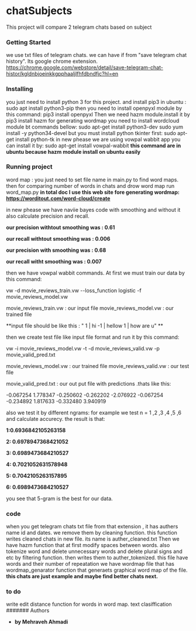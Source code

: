 # chatSubjects

This project will compare 2 telegram chats based on subject

### Getting Started
we use txt files of telegram chats. we can have if from "save telegram chat history". Its google chrome extension.
https://chrome.google.com/webstore/detail/save-telegram-chat-histor/kgldnbjoeinkkgpphaaljlfhfdbndfjc?hl=en

### Installing

you just need to install python 3 for this project.
and install pip3 in ubuntu :
sudo apt install python3-pip
then you need to install openpyxl module by this command:
pip3 install openpyxl
Then we need hazm module.install it by 
pip3 install hazm
for generating wordmap you need to install wordcloud module bt commands bellow:
sudo apt-get install python3-dev
sudo yum install -y python34-devel
but you must install python tkinter first:
sudo apt-get install python-tk
in new phease we are using vowpal wabbit app 
you can install it by:
sudo apt-get install vowpal-wabbit
**this command are in ubuntu because hazm module install on ubuntu easily**




### Running project
word map :
you just need to set file name in main.py to find word maps.
then for comparing number of words in chats and drow word map run word_map.py
**in total doc I use this web site fore generating wordmap: https://worditout.com/word-cloud/create**

in new phease we have naviie bayes code with smoothing and without it
also calculate precision and recall.

**our precision withtout smoothing was : 0.61**

**our recall  withtout smoothing was : 0.006**

**our precision with smoothing was : 0.68**

**our recall  witht smoothing was : 0.007**

then we have vowpal wabbit commands.
At first we must train our data by this command:

vw -d movie_reviews_train.vw --loss_function logistic -f movie_reviews_model.vw

movie_reviews_train.vw : our input file
movie_reviews_model.vw : our trained file

 **input file should be like this : " 1 | hi 
                                      -1 | hellow
                                       1 | how are u" **
                                       
 then we create test file like input file format and run it by this command:
 
 vw -i movie_reviews_model.vw -t -d movie_reviews_valid.vw -p movie_valid_pred.txt
 
 movie_reviews_model.vw : our trained file
 movie_reviews_valid.vw : our test file
 
 movie_valid_pred.txt : our out put file with predictions .thats like this:
 
 -0.067254
1.778347
-0.250602
-0.262202
-2.076922
-0.067254
-0.234892
1.817633
-0.332480
3.940919

 also we test it by different ngrams:
 for example we test n = 1 ,2 ,3 ,4 ,5 ,6 
 and calculate accurecy. the result is that:
 
 **1:0.6936842105263158**
 
 **2: 0.6978947368421052**
 
 **3: 0.6989473684210527**
 
 **4: 0.7021052631578948**
 
 **5: 0.7042105263157895**
 
 **6: 0.6989473684210527**
 
 you see that 5-gram is the best for our data.
 
 
 
                                    
###  code
when you get telegram chats txt file from that extension , it has authers name id and dates.
we remove them by cleaning function.
this function writes cleaned chats in new file. its name is auther_cleaned.txt
Then we have hazm function that at first modify spaces between words.
also tokenize word and delete unnecessary words and delete plural signs and etc by filtering function.
then writes them to auther_tokenized. this file have words and their number of repeatation
we have wordmap  file that has wordmap_genarator function that generaets graphical word map of the file.
**this chats are just example and maybe find better chats next.**

### to do
write edit distance function for words in word map.
text clasiffication
####### Authors

* **by Mehraveh Ahmadi** 



